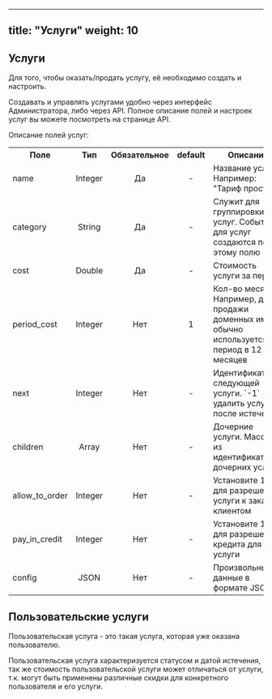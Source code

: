 
---
title: "Услуги"
weight: 10
---

## Услуги

Для того, чтобы оказать/продать услугу, её необходимо создать и настроить.

Создавать и управлять услугами удобно через интерфейс Администратора, либо через API.
Полное описание полей и настроек услуг вы можете посмотреть на странице API.

Описание полей услуг:
<table>
<tr>
    <th>Поле</th>
    <th>Тип</th>
    <th>Обязательное</th>
    <th>default</th>
    <th>Описание</th>
</tr>
<tr>
    <td>name</td>
    <td align="center">Integer</td>
    <td align="center">Да</td>
    <td align="center">-</td>
    <td>
        Название услуги. Например: "Тариф простой"
    </td>
</tr>
<tr>
    <td>category</td>
    <td align="center">String</td>
    <td align="center">Да</td>
    <td align="center">-</td>
    <td>
        Служит для группировки услуг. События для услуг создаются по этому полю
    </td>
</tr>
<tr>
    <td>cost</td>
    <td align="center">Double</td>
    <td align="center">Да</td>
    <td align="center">-</td>
    <td>
        Стоимость услуги за период
    </td>
</tr>
<tr>
    <td>period_cost</td>
    <td align="center">Integer</td>
    <td align="center">Нет</td>
    <td align="center">1</td>
    <td>
        Кол-во месяцев. Например, для продажи доменных имён обычно используется период в 12 месяцев
    </td>
</tr>
<tr>
    <td>next</td>
    <td align="center">Integer</td>
    <td align="center">Нет</td>
    <td align="center">-</td>
    <td>
        Идентификатор следующей услуги. `-1` - удалить услугу после истечения
    </td>
</tr>
<tr>
    <td>children</td>
    <td align="center">Array</td>
    <td align="center">Нет</td>
    <td align="center">-</td>
    <td>
        Дочерние услуги. Массив из идентификаторов дочерних услуг
    </td>
</tr>
<tr>
    <td>allow_to_order</td>
    <td align="center">Integer</td>
    <td align="center">Нет</td>
    <td align="center">-</td>
    <td>
        Установите 1, для разрешения услуги к заказу клиентом
    </td>
</tr>
<tr>
    <td>pay_in_credit</td>
    <td align="center">Integer</td>
    <td align="center">Нет</td>
    <td align="center">-</td>
    <td>
        Установите 1, для разрешения кредита для услуги
    </td>
</tr>
<tr>
    <td>config</td>
    <td align="center">JSON</td>
    <td align="center">Нет</td>
    <td align="center">-</td>
    <td>
        Произвольные данные в формате JSON
    </td>
</tr>

</table>

## Пользовательские услуги

Пользовательская услуга - это такая услуга, которая уже оказана пользователю.

Пользовательская услуга характеризуется статусом и датой истечения, так же стоимость пользовательской
услуги может отличаться от услуги, т.к. могут быть применены различные скидки для конкретного пользователя и его услуги.






